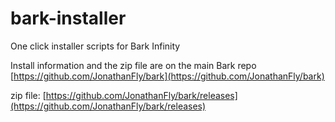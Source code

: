 # bark-installer
One click installer scripts for Bark Infinity

Install information and the zip file are on the main Bark repo [https://github.com/JonathanFly/bark](https://github.com/JonathanFly/bark)


zip file: [https://github.com/JonathanFly/bark/releases](https://github.com/JonathanFly/bark/releases)
